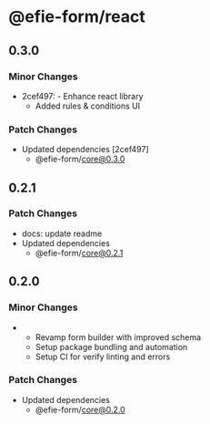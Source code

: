 # @efie-form/react

## 0.3.0

### Minor Changes

- 2cef497: - Enhance react library
  - Added rules & conditions UI

### Patch Changes

- Updated dependencies [2cef497]
  - @efie-form/core@0.3.0

## 0.2.1

### Patch Changes

- docs: update readme
- Updated dependencies
  - @efie-form/core@0.2.1

## 0.2.0

### Minor Changes

- - Revamp form builder with improved schema
  - Setup package bundling and automation
  - Setup CI for verify linting and errors

### Patch Changes

- Updated dependencies
  - @efie-form/core@0.2.0
